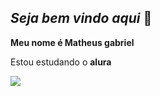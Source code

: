 ## *Seja bem vindo aqui* 👋

**Meu nome é Matheus gabriel**

Estou estudando o __alura__

![](https://media1.tenor.com/m/_iheVyzHcTgAAAAC/bandeira-do-s%C3%A3o-paulo-s%C3%A3o-paulo-fc.gif)
